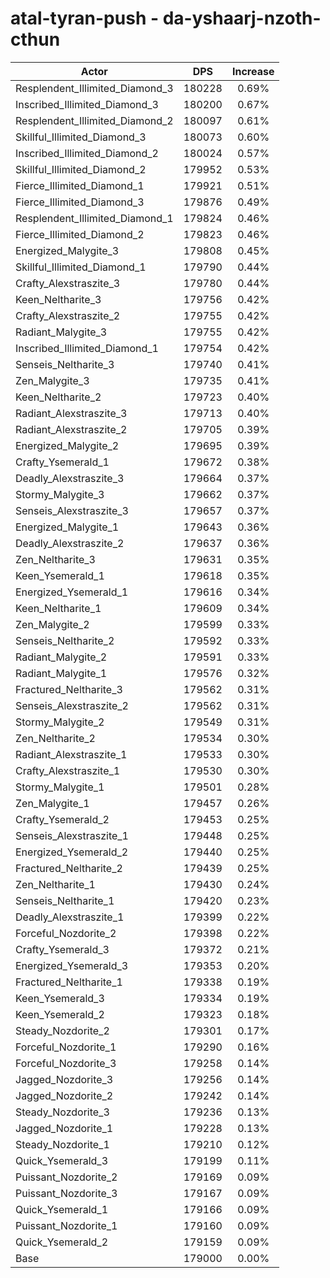 # atal-tyran-push - da-yshaarj-nzoth-cthun
| Actor | DPS | Increase |
|---|:---:|:---:|
|Resplendent_Illimited_Diamond_3|180228|0.69%|
|Inscribed_Illimited_Diamond_3|180200|0.67%|
|Resplendent_Illimited_Diamond_2|180097|0.61%|
|Skillful_Illimited_Diamond_3|180073|0.60%|
|Inscribed_Illimited_Diamond_2|180024|0.57%|
|Skillful_Illimited_Diamond_2|179952|0.53%|
|Fierce_Illimited_Diamond_1|179921|0.51%|
|Fierce_Illimited_Diamond_3|179876|0.49%|
|Resplendent_Illimited_Diamond_1|179824|0.46%|
|Fierce_Illimited_Diamond_2|179823|0.46%|
|Energized_Malygite_3|179808|0.45%|
|Skillful_Illimited_Diamond_1|179790|0.44%|
|Crafty_Alexstraszite_3|179780|0.44%|
|Keen_Neltharite_3|179756|0.42%|
|Crafty_Alexstraszite_2|179755|0.42%|
|Radiant_Malygite_3|179755|0.42%|
|Inscribed_Illimited_Diamond_1|179754|0.42%|
|Senseis_Neltharite_3|179740|0.41%|
|Zen_Malygite_3|179735|0.41%|
|Keen_Neltharite_2|179723|0.40%|
|Radiant_Alexstraszite_3|179713|0.40%|
|Radiant_Alexstraszite_2|179705|0.39%|
|Energized_Malygite_2|179695|0.39%|
|Crafty_Ysemerald_1|179672|0.38%|
|Deadly_Alexstraszite_3|179664|0.37%|
|Stormy_Malygite_3|179662|0.37%|
|Senseis_Alexstraszite_3|179657|0.37%|
|Energized_Malygite_1|179643|0.36%|
|Deadly_Alexstraszite_2|179637|0.36%|
|Zen_Neltharite_3|179631|0.35%|
|Keen_Ysemerald_1|179618|0.35%|
|Energized_Ysemerald_1|179616|0.34%|
|Keen_Neltharite_1|179609|0.34%|
|Zen_Malygite_2|179599|0.33%|
|Senseis_Neltharite_2|179592|0.33%|
|Radiant_Malygite_2|179591|0.33%|
|Radiant_Malygite_1|179576|0.32%|
|Fractured_Neltharite_3|179562|0.31%|
|Senseis_Alexstraszite_2|179562|0.31%|
|Stormy_Malygite_2|179549|0.31%|
|Zen_Neltharite_2|179534|0.30%|
|Radiant_Alexstraszite_1|179533|0.30%|
|Crafty_Alexstraszite_1|179530|0.30%|
|Stormy_Malygite_1|179501|0.28%|
|Zen_Malygite_1|179457|0.26%|
|Crafty_Ysemerald_2|179453|0.25%|
|Senseis_Alexstraszite_1|179448|0.25%|
|Energized_Ysemerald_2|179440|0.25%|
|Fractured_Neltharite_2|179439|0.25%|
|Zen_Neltharite_1|179430|0.24%|
|Senseis_Neltharite_1|179420|0.23%|
|Deadly_Alexstraszite_1|179399|0.22%|
|Forceful_Nozdorite_2|179398|0.22%|
|Crafty_Ysemerald_3|179372|0.21%|
|Energized_Ysemerald_3|179353|0.20%|
|Fractured_Neltharite_1|179338|0.19%|
|Keen_Ysemerald_3|179334|0.19%|
|Keen_Ysemerald_2|179323|0.18%|
|Steady_Nozdorite_2|179301|0.17%|
|Forceful_Nozdorite_1|179290|0.16%|
|Forceful_Nozdorite_3|179258|0.14%|
|Jagged_Nozdorite_3|179256|0.14%|
|Jagged_Nozdorite_2|179242|0.14%|
|Steady_Nozdorite_3|179236|0.13%|
|Jagged_Nozdorite_1|179228|0.13%|
|Steady_Nozdorite_1|179210|0.12%|
|Quick_Ysemerald_3|179199|0.11%|
|Puissant_Nozdorite_2|179169|0.09%|
|Puissant_Nozdorite_3|179167|0.09%|
|Quick_Ysemerald_1|179166|0.09%|
|Puissant_Nozdorite_1|179160|0.09%|
|Quick_Ysemerald_2|179159|0.09%|
|Base|179000|0.00%|
